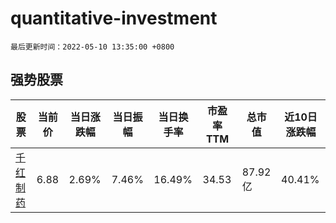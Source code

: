 # quantitative-investment

`最后更新时间：2022-05-10 13:35:00 +0800`

## 强势股票

|股票|当前价|当日涨跌幅|当日振幅|当日换手率|市盈率TTM|总市值|近10日涨跌幅|
|----|----|----|----|----|----|----|----|
|[千红制药](https://xueqiu.com/S/SZ002550)|6.88|2.69%|7.46%|16.49%|34.53|87.92亿|40.41%|
